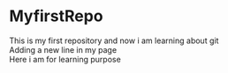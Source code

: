 # MyfirstRepo
This is my first repository and now i am learning about git
<br>
Adding a new line in my page
<br>
Here i am for learning purpose
